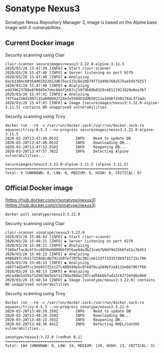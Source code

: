 # Sonatype Nexus3

Sonatype Nexus Repository Manager 3, image is based on the Alpine base image with 0 vulnerabilities.

## Current Docker image

Security scanning using Clair
```
clair-scanner secureimages/nexus3:3.22.0-alpine-3.11.5
2020/03/28 15:47:38 [INFO] ▶ Start clair-scanner
2020/03/28 15:47:40 [INFO] ▶ Server listening on port 9279
2020/03/28 15:47:40 [INFO] ▶ Analyzing dac63304c60354902922613d675ec533c6e10879f72d49b7602575ae5d5f9257
2020/03/28 15:47:40 [INFO] ▶ Analyzing edd39623786e8f6845e7dac684f1687c218f9b88b0329c48111921928e6ea3bf
2020/03/28 15:47:41 [INFO] ▶ Analyzing 747fea2a8d1807115a600842724afe558db3dd650211e2d4bf330178ac3f3adc
2020/03/28 15:47:41 [INFO] ▶ Image [secureimages/nexus3:3.22.0-alpine-3.11.5] contains NO unapproved vulnerabilities
```

Security scanning using Trivy
```
docker run --rm -v /var/run/docker.sock:/var/run/docker.sock:ro aquasec/trivy:0.5.3 --no-progress secureimages/nexus3:3.22.0-alpine-3.11.5
2020-03-28T13:47:49.053Z        INFO    Need to update DB
2020-03-28T13:47:49.053Z        INFO    Downloading DB...
2020-03-28T13:47:52.918Z        INFO    Reopening DB...
2020-03-28T13:47:57.702Z        INFO    Detecting Alpine vulnerabilities...

secureimages/nexus3:3.22.0-alpine-3.11.5 (alpine 3.11.5)
========================================================
Total: 0 (UNKNOWN: 0, LOW: 0, MEDIUM: 0, HIGH: 0, CRITICAL: 0)
```

## Official Docker image

[https://hub.docker.com/r/sonatype/nexus3](https://hub.docker.com/r/sonatype/nexus3)
```
docker pull sonatype/nexus3:3.22.0
```

Security scanning using Clair
```
clair-scanner sonatype/nexus3:3.22.0
2020/03/28 15:48:02 [INFO] ▶ Start clair-scanner
2020/03/28 15:48:11 [INFO] ▶ Server listening on port 9279
2020/03/28 15:48:11 [INFO] ▶ Analyzing f348effac8c4f3cc0836e0000bbf8f6ae64e3b23ceb7b0df9425b6fa51c3b451
2020/03/28 15:48:13 [INFO] ▶ Analyzing 606689fc2b317258d8cd67911b0fef78fbc30cce6115f73335fd69755715c786
2020/03/28 15:48:13 [INFO] ▶ Analyzing c6bff4d249fcc3eb957253127c489599ebc07e8f8ca269bf2e8115e0b7967f66
2020/03/28 15:48:13 [INFO] ▶ Analyzing abce40e1a55ef1d5078e5ebfa179da360ac297cad56b6b7ad15c6272e590a960
2020/03/28 15:48:14 [INFO] ▶ Image [sonatype/nexus3:3.22.0] contains NO unapproved vulnerabilities
```

Security scanning using Trivy
```
docker run --rm -v /var/run/docker.sock:/var/run/docker.sock:ro aquasec/trivy:0.5.3 --no-progress sonatype/nexus3:3.22.0
2020-03-28T13:48:20.350Z        INFO    Need to update DB
2020-03-28T13:48:20.350Z        INFO    Downloading DB...
2020-03-28T13:48:23.703Z        INFO    Reopening DB...
2020-03-28T13:48:36.441Z        INFO    Detecting RHEL/CentOS vulnerabilities...

sonatype/nexus3:3.22.0 (redhat 8.1)
===================================
Total: 184 (UNKNOWN: 0, LOW: 19, MEDIUM: 139, HIGH: 23, CRITICAL: 3)
```
